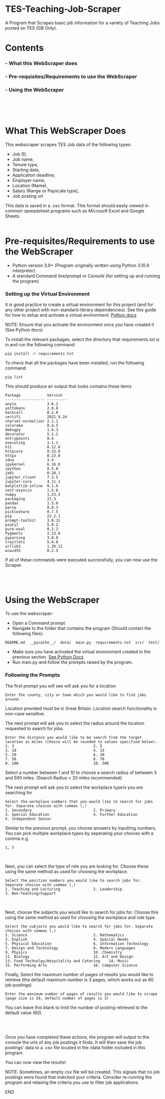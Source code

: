 # TES-Teaching-Job-Scraper
A Program that Scrapes basic job information for a variety of Teaching Jobs posted on TES (GB Only).



# Contents

###  - What this WebScraper does
###  - Pre-requisites/Requirements to use the WebScraper
###  - Using the WebScraper

  
  
   
<br/><br/><br/>

# What This WebScraper Does
This webscraper scrapes TES Job data of the following types: 
- Job ID, 
- Job name, 
- Tenure type, 
- Starting date, 
- Application deadline, 
- Employer name, 
- Location (Name), 
- Salary (Range or Payscale type),
- Job posting url

This data is saved in a .csv format. This format should easily viewed in common spreadsheet programs such as Microsoft Excel and Google Sheets.
<br/><br/>

# Pre-requisites/Requirements to use the WebScraper

- Python version 3.9+ (Program originally written using Python 3.10.6 interpreter)
- A standard Command line/prompt or Console (for setting up and running the program)

### Setting up the Virtual Environment
It is good practice to create a virtual environment for this project (and for any other project with non-standard-library dependencies).
See this guide for how to setup and activate a virtual environment: [Python docs](https://packaging.python.org/en/latest/guides/installing-using-pip-and-virtual-environments/#creating-a-virtual-environment "Python docs")

NOTE: Ensure that you activate the environment once you have created it (See Python docs)

To install the relevant packages, select the directory that requirements.txt is in and run the following command:
```
pip install -r requirements.txt
```

To check that all the packages have been installed, run the following command:
```
pip list
```
This should produce an output that looks contains these items
```
Package            Version
------------------ ---------
anyio              3.6.2
asttokens          2.0.8
backcall           0.2.0
certifi            2022.9.24
charset-normalizer 2.1.1
colorama           0.4.5
debugpy            1.6.3
decorator          5.1.1
entrypoints        0.4
executing          1.1.1
h11                0.12.0
httpcore           0.15.0
httpx              0.23.0
idna               3.4
ipykernel          6.16.0
ipython            8.5.0
jedi               0.18.1
jupyter_client     7.3.5
jupyter-core       4.11.1
matplotlib-inline  0.1.6
nest-asyncio       1.5.6
numpy              1.23.3
packaging          21.3
pandas             1.5.0
parso              0.8.3
pickleshare        0.7.5
pip                22.2.1
prompt-toolkit     3.0.31
psutil             5.9.2
pure-eval          0.2.2
Pygments           2.13.0
pyparsing          3.0.9
traitlets          5.4.0
urllib3            1.26.12
wcwidth            0.2.5
```

If all of these commands were executed successfully, you can now use the Scraper.

<br/>
<br/>

# Using the WebScraper

To use the webscraper:

- Open a Command prompt
- Navigate to the folder that contains the program (Should contain the following files):
```
README.md  __pycache__/  data/  main.py  requirements.txt  src/  test/
```
- Make sure you have activated the virtual environment created in the previous section. [See Python Docs](https://docs.python.org/3/tutorial/venv.html "Python docs")
- Run main.py and follow the prompts raised by the program.


### Following the Prompts

The first prompt you will see will ask you for a location
```
Enter the county, city or town which you would like to find jobs around.
```
Location provided must be in Great Britain. Location search functionality is non-case sensitive.
<br/>

The next prompt will ask you to select the radius around the location requested to search for jobs.
```
Enter the distance you would like to be search from the target location in miles (choice will be rounded to values specified below).
1. 3                                    2. 5
3. 10                                   4. 15
5. 20                                   6. 30
7. 50                                   8. 70
9. 100                                  10. 500
```
Select a number between 1 and 10 to choose a search radius of between 3 and 500 miles. (Search Radius < 20 miles recommended)
<br/>

The next prompt will ask you to select the workplace type/s you are searching for
```
Select the workplace numbers that you would like to search for jobs for. Separate choices with commas (,)
1. Secondary                            2. Primary
3. Special Education                    4. Further Education
5. Independent Senior
```
Similar to the previous prompt, you choose answers by inputting numbers. 
You can pick multiple workplace types by seperating your choices with a comma e.g. 
```
1, 3
```
<br/>

Next, you can select the type of role you are looking for. Choose these using the same method as used for choosing the workplace.
```
Select the position numbers you would like to search jobs for. Separate choices with commas (,)
1. Teaching and Lecturing               2. Leadership
3. Non-Teaching/Support
```
<br/>

Next, choose the subjects you would like to search for jobs for. Choose this using the same method as used for choosing the workplace and role type.
```
Select the subjects you would like to search for jobs for. Separate choices with commas (,)
1. Science                              2. Mathematics
3. English                              4. Special Needs
5. Physical Education                   6. Information Technology
7. Design and Technology                8. Modern Languages
9. Physics                              10. Chemistry
11. Biology                             12. Art and Design
13. Food Technolgy/Hospitality and Catering    14. Music
15. Performing Arts                     16. Computer Science

```

Finally, Select the maximum number of pages of results you would like to retrieve (the default maximum number is 3 pages, which works out as 60 job postings)
```
Enter the maximum number of pages of results you would like to scrape (page size is 20, default number of pages is 3)
```
You can leave this blank to limit the number of posting retrieved to the default value (60).

<br/>
<br/>

Once you have completed these actions, the program will output to the console the urls of any job postings it finds. It will then save the job postings' data to a .csv file located in the /data folder included in this program.

You can now view the results!

NOTE: Sometimes, an empty csv file will be created. This signals that no job postings were found that matched your criteria. Consider re-running the program and relaxing the criteria you use to filter job applications.

END
